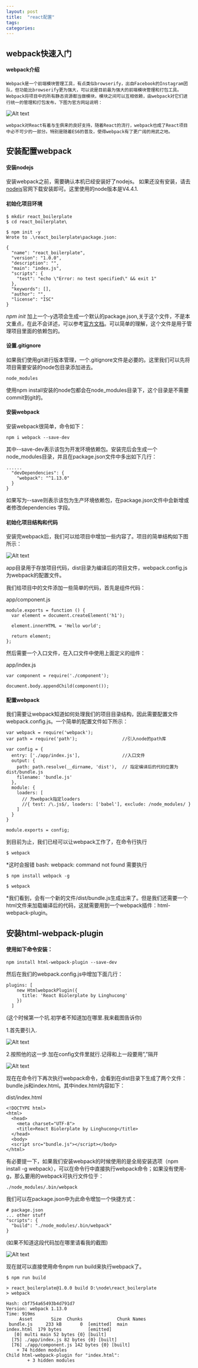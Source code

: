 ```yaml
---
layout: post
title:  "react配置"
tags:
categories:
---
```


## webpack快速入门
#### webpack介绍
```
Webpack是一个前端模块管理工具，有点类似browserify，出自Facebook的Instagram团队，但功能比browserify更为强大，可以说是目前最为强大的前端模块管理和打包工具。Webpack将项目中的所有静态资源都当做模块，模块之间可以互相依赖，由webpack对它们进行统一的管理和打包发布，下图为官方网站说明：
```
![Alt text](https://segmentfault.com/img/remote/1460000004839887)
```
webpack对React有着与生俱来的良好支持，随着React的流行，webpack也成了React项目中必不可少的一部分。特别是随着ES6的普及，使得webpack有了更广阔的用武之地。

```
## 安装配置webpack
#### 安装nodejs

安装webpack之前，需要确认本机已经安装好了nodejs。
如果还没有安装，请去[nodejs](https://nodejs.org/en/)官网下载安装即可。这里使用的node版本是V4.4.1.
#### 初始化项目环境
```
$ mkdir react_boilerplate
$ cd react_boilerplate\

$ npm init -y
Wrote to .\react_boilerplate\package.json:

{
  "name": "react_boilerplate",
  "version": "1.0.0",
  "description": "",
  "main": "index.js",
  "scripts": {
    "test": "echo \"Error: no test specified\" && exit 1"
  },
  "keywords": [],
  "author": "",
  "license": "ISC"
}
```
_npm init_ 加上一个-y选项会生成一个默认的package.json,关于这个文件，不是本文重点，在此不会详述，可以参考[官方文档](https://docs.npmjs.com/files/package.json)。可以简单的理解，这个文件是用于管理项目里面的依赖包的。
#### 设置.gitignore
如果我们使用git进行版本管理，一个.gitignore文件是必要的。这里我们可以先将项目需要安装的node包目录添加进去。
```
node_modules
```
使用npm install安装的node包都会在node_modules目录下，这个目录是不需要commit到git的。

#### 安装webpack
安装webpack很简单，命令如下：

```
npm i webpack --save-dev
```
其中--save-dev表示该包为开发环境依赖包。安装完后会生成一个node_modules目录，并且在package.json文件中多出如下几行：
```
......
  "devDependencies": {
    "webpack": "^1.13.0"
  }
}
```
如果写为--save则表示该包为生产环境依赖包，在package.json文件中会新增或者修改dependencies 字段。
#### 初始化项目结构和代码
安装完webpack后，我们可以给项目中增加一些内容了。项目的简单结构如下图所示：

![Alt text](http://7xsxyo.com1.z0.glb.clouddn.com/2016/04/29/Fq4VS1Pe2NGaTyUIkNKJCADwE-iy336.jpg)

app目录用于存放项目代码，dist目录为编译后的项目文件，webpack.config.js为webpack的配置文件。

我们给项目中的文件添加一些简单的代码，首先是组件代码：

app/component.js
```
module.exports = function () {
  var element = document.createElement('h1');

  element.innerHTML = 'Hello world';

  return element;
};
```
然后需要一个入口文件，在入口文件中使用上面定义的组件：

app/index.js
```
var component = require('./component');

document.body.appendChild(component());
```
#### 配置webpack
我们需要让webpack知道如何处理我们的项目目录结构，因此需要配置文件webpack.config.js。一个简单的配置文件如下所示：
```
var webpack = require('webpack'); 
var path = require('path');                 //引入node的path库

var config = {
  entry: ['./app/index.js'],                //入口文件
  output: {
    path: path.resolve(__dirname, 'dist'),  // 指定编译后的代码位置为 dist/bundle.js
    filename: 'bundle.js'
  },
  module: {
    loaders: [
      // 为webpack指定loaders
      //{ test: /\.js$/, loaders: ['babel'], exclude: /node_modules/ }   
    ]
  }
}

module.exports = config;
```
到目前为止，我们已经可以让webpack工作了，在命令行执行
```
$ webpack
```
*这时会报错 bash: webpack: command not found
需要执行
```
$ npm install webpack -g

$ webpack
```

*我们看到，会有一个新的文件/dist/bundle.js生成出来了。但是我们还需要一个html文件来加载编译后的代码，这就需要用到一个webpack插件：html-webpack-plugin。
## 安装html-webpack-plugin
#### 使用如下命令安装：
```
npm install html-webpack-plugin --save-dev
```
然后在我们的webpack.config.js中增加下面几行：
```
plugins: [
    new HtmlwebpackPlugin({
      title: 'React Biolerplate by Linghucong'
    })
  ]
```
(这个时候第一个坑.初学者不知道加在哪里.我来截图告诉你)

1.首先要引入.

![Alt text](http://newlifebegins.github.io/blog/images/1.png)

2.按照他的这一步.加在config文件里就行.记得和上一段要用”,”隔开

![Alt text](http://newlifebegins.github.io/blog/images/2.png)

现在在命令行下再次执行webpack命令，会看到在dist目录下生成了两个文件：bundle.js和index.html。其中index.html内容如下：

dist/index.html
```
<!DOCTYPE html>
<html>
  <head>
    <meta charset="UTF-8">
    <title>React Biolerplate by Linghucong</title>
  </head>
  <body>
  <script src="bundle.js"></script></body>
</html>
```
有必要提一下，如果我们安装webpack的时候使用的是全局安装选项（npm install -g webpack），可以在命令行中直接执行webpack命令；如果没有使用-g，那么要用的webpack可执行文件位于：
```
./node_modules/.bin/webpack
```
我们可以在package.json中为此命令增加一个快捷方式：
```
# package.json
... other stuff
"scripts": {
  "build": "./node_modules/.bin/webpack"
}
```
(如果不知道这段代码加在哪里请看我的截图)

![Alt text](http://newlifebegins.github.io/blog/images/3.png)

现在就可以直接使用命令npm run build来执行webpack了。
```
$ npm run build

> react_boilerplate@1.0.0 build D:\node\react_boilerplate
> webpack

Hash: cbf754a65493b4d791d7
Version: webpack 1.13.0
Time: 919ms
     Asset       Size  Chunks             Chunk Names
 bundle.js     233 kB       0  [emitted]  main
index.html  179 bytes          [emitted]
   [0] multi main 52 bytes {0} [built]
  [75] ./app/index.js 82 bytes {0} [built]
  [76] ./app/component.js 142 bytes {0} [built]
    + 74 hidden modules
Child html-webpack-plugin for "index.html":
        + 3 hidden modules
```